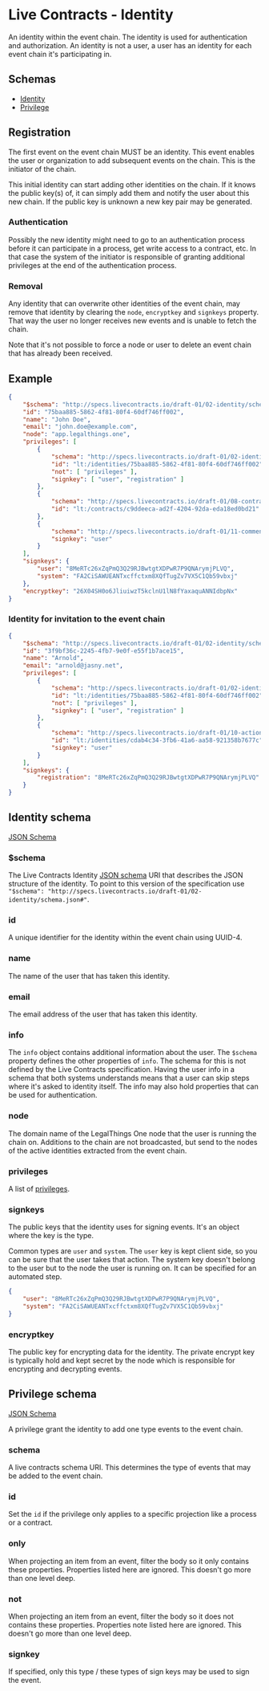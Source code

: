 # Live Contracts - Identity

An identity within the event chain. The identity is used for authentication and authorization. An identity is not a
user, a user has an identity for each event chain it's participating in.

## Schemas

* [Identity](#identity-schema)
* [Privilege](#privilege-schema)

## Registration

The first event on the event chain MUST be an identity. This event enables the user or organization to add subsequent
events on the chain. This is the initiator of the chain.

This initial identity can start adding other identities on the chain. If it knows the public key(s) of, it can simply
add them and notify the user about this new chain. If the public key is unknown a new key pair may be generated.

### Authentication

Possibly the new identity might need to go to an authentication process before it can participate in a process, get
write access to a contract, etc. In that case the system of the initiator is responsible of granting additional
privileges at the end of the authentication process.

### Removal

Any identity that can overwrite other identities of the event chain, may remove that identity by clearing the
`node`, `encryptkey` and `signkeys` property. That way the user no longer receives new events and is unable to fetch
the chain.

Note that it's not possible to force a node or user to delete an event chain that has already been received.

## Example

```json
{
    "$schema": "http://specs.livecontracts.io/draft-01/02-identity/schema.json#",
    "id": "75baa885-5862-4f81-80f4-60df746ff002",
    "name": "John Doe",
    "email": "john.doe@example.com",
    "node": "app.legalthings.one",
    "privileges": [
        {
            "schema": "http://specs.livecontracts.io/draft-01/02-identity/schema.json#",
            "id": "lt:/identities/75baa885-5862-4f81-80f4-60df746ff002",
            "not": [ "privileges" ],
            "signkey": [ "user", "registration" ]
        },
        {
            "schema": "http://specs.livecontracts.io/draft-01/08-contract/schema.json#",
            "id": "lt:/contracts/c9ddeeca-ad2f-4204-92da-eda18ed0bd21"
        },
        {
            "schema": "http://specs.livecontracts.io/draft-01/11-comment/schema.json#",
            "signkey": "user"
        }
    ],
    "signkeys": {
        "user": "8MeRTc26xZqPmQ3Q29RJBwtgtXDPwR7P9QNArymjPLVQ",
        "system": "FA2CiSAWUEANTxcffctxm8XQfTugZv7VX5C1Qb59vbxj"
    },
    "encryptkey": "26X04SH0o6JliuiwzT5kclnU1lN8fYaxaquANNIdbpNx"
}
```

### Identity for invitation to the event chain

```json
{
    "$schema": "http://specs.livecontracts.io/draft-01/02-identity/schema.json#",
    "id": "3f9bf36c-2245-4fb7-9e0f-e55f1b7ace15",
    "name": "Arnold",
    "email": "arnold@jasny.net",
    "privileges": [
        {
            "schema": "http://specs.livecontracts.io/draft-01/02-identity/schema.json#",
            "id": "lt:/identities/75baa885-5862-4f81-80f4-60df746ff002",
            "not": [ "privileges" ],
            "signkey": [ "user", "registration" ]
        },
        {
            "schema": "http://specs.livecontracts.io/draft-01/10-action/schema.json#",
            "id": "lt:/identities/cdab4c34-3fb6-41a6-aa58-921358b7677c",
            "signkey": "user"
        }
    ],
    "signkeys": {
        "registration": "8MeRTc26xZqPmQ3Q29RJBwtgtXDPwR7P9QNArymjPLVQ"
    }
}
```

## Identity schema

[JSON Schema](schema.json#)

### $schema

The Live Contracts Identity [JSON schema](http://json-schema.org) URI that describes the JSON structure of the identity.
To point to this version of the specification use `"$schema": "http://specs.livecontracts.io/draft-01/02-identity/schema.json#"`.

### id

A unique identifier for the identity within the event chain using UUID-4.

### name

The name of the user that has taken this identity.

### email

The email address of the user that has taken this identity.

### info

The `info` object contains additional information about the user. The `$schema` property defines the other properties
of `info`. The schema for this is not defined by the Live Contracts specification. Having the user info in a schema that
both systems understands means that a user can skip steps where it's asked to identity itself. The info may also hold
properties that can be used for authentication.

### node

The domain name of the LegalThings One node that the user is running the chain on. Additions to the chain are not
broadcasted, but send to the nodes of the active identities extracted from the event chain.

### privileges

A list of [privileges](#privilege).

### signkeys

The public keys that the identity uses for signing events. It's an object where the key is the type.

Common types are `user` and `system`. The `user` key is kept client side, so you can be sure that the user takes that
action. The system key doesn't belong to the user but to the node the user is running on. It can be specified for an
automated step.

```json
{
    "user": "8MeRTc26xZqPmQ3Q29RJBwtgtXDPwR7P9QNArymjPLVQ",
    "system": "FA2CiSAWUEANTxcffctxm8XQfTugZv7VX5C1Qb59vbxj"
}
```

### encryptkey

The public key for encrypting data for the identity. The private encrypt key is typically hold and kept secret by the
node which is responsible for encrypting and decrypting events.

## Privilege schema

[JSON Schema](schema.json#privilege)

A privilege grant the identity to add one type events to the event chain.

### schema

A live contracts schema URI. This determines the type of events that may be added to the event chain.

### id

Set the `id` if the privilege only applies to a specific projection like a process or a contract.

### only

When projecting an item from an event, filter the body so it only contains these properties. Properties listed here
are ignored. This doesn't go more than one level deep.

### not

When projecting an item from an event, filter the body so it does not contains these properties. Properties note listed
here are ignored. This doesn't go more than one level deep.

### signkey

If specified, only this type / these types of sign keys may be used to sign the event.
